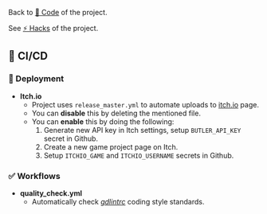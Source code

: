
Back to [🤖 Code](https://github.com/TinyTakinTeller/TakinGodotTemplate/blob/master/.github/docs/CODE.md) of the project.

See [⚡ Hacks](https://github.com/TinyTakinTeller/TakinGodotTemplate/blob/master/.github/docs/HACKS.md) of the project.



## 🎉 CI/CD


### 🚀 Deployment

- **Itch.io**
	- Project uses `release_master.yml` to automate uploads to [itch.io](https://itch.io/) page.
	- You can **disable** this by deleting the mentioned file.
	- You can **enable** this by doing the following:
		1. Generate new API key in Itch settings, setup `BUTLER_API_KEY` secret in Github.
		2. Create a new game project page on Itch.
		3. Setup `ITCHIO_GAME` and `ITCHIO_USERNAME` secrets in Github.

### ✅ Workflows

- **quality_check.yml**
	- Automatically check [*gdlintrc*](https://github.com/Scony/godot-gdscript-toolkit/wiki/3.-Linter#tweaking-default-check-settings) coding style standards.
